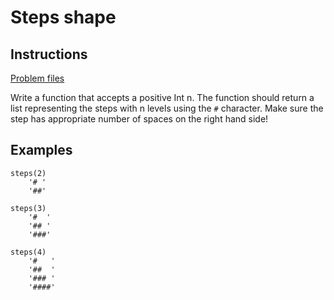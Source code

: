 # Steps shape

## Instructions

[Problem files](.)

Write a function that accepts a positive Int n. The function should return a list representing the steps with n levels using the `#`
character. Make sure the step has appropriate number of spaces on the right hand side!

## Examples

```
steps(2)
    '# '
    '##'

steps(3)
    '#  '
    '## '
    '###'

steps(4)
    '#   '
    '##  '
    '### '
    '####'
```

